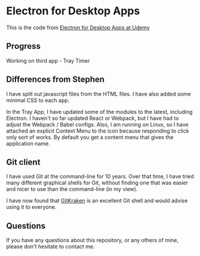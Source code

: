 # Electron for Desktop Apps

This is the code from [Electron for Desktop Apps at Udemy](https://www.udemy.com/electron-react-tutorial/learn/v4/content)

## Progress

Working on third app - Tray Timer

## Differences from Stephen

I have split out javascript files from the HTML files. I have also added some minimal
CSS to each app.

In the Tray App, I have updated some of the modules to the latest, including Electron.
I haven't so far updated React or Webpack, but I have had to adjust the Webpack / Babel 
configs. Also, I am running on Linux, so I have attached an explicit  Context Menu to 
the icon because responding to click only sort of works. By default you get a content 
menu that gives the application name.

## Git client

I have used Git at the command-line for 10 years.
Over that time, I have tried many different graphical shells for Git,
without finding one that was easier and nicer to use than the command-line
(in my view).

I have now found that [GitKraken](https://www.gitkraken.com) is an excellent
Git shell and would advise using it to everyone.

## Questions

If you have any questions about this repository, or any others of mine, please
don't hesitate to contact me.
